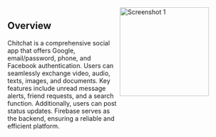 <div style="display: flex; flex-direction: row;">
  <div style="flex: 1;">
  
## Overview
Chitchat is a comprehensive social app that offers Google, email/password, phone, and Facebook authentication.
Users can seamlessly exchange video, audio, texts, images, and documents. Key features include unread message
alerts, friend requests, and a search function. Additionally, users can post status updates. Firebase serves as the backend, ensuring a reliable and efficient platform.

  </div>
  <div style="flex: 1;">

<img src=https://github.com/muhammed-ajmal1217/seclob_machine_test/assets/136672051/e1774995-20d3-4a09-91ea-de8f1fc387ba alt="Screenshot 1" width="200"/>
  
  </div>
</div>

